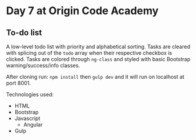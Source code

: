 # Day 7 at Origin Code Academy

## To-do list

A low-level todo list with priority and alphabetical sorting. Tasks are cleared with splicing out of the `todo` array when their respective checkbox is clicked. Tasks are colored through `ng-class` and styled with basic Bootstrap warning/success/info classes.

After cloning run:
`npm install`
then
`gulp dev`
and it will run on localhost at port 8001.

Technologies used:
- HTML
- Bootstrap
- Javascript
    + Angular
- Gulp